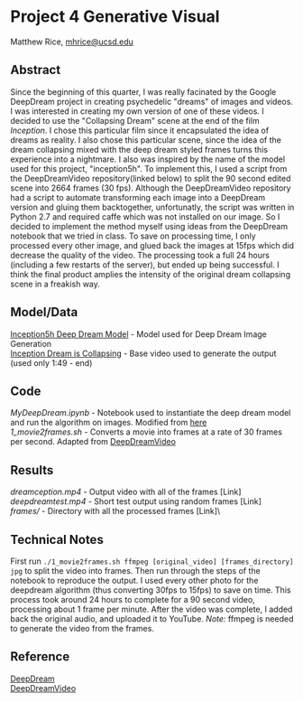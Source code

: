 # Project 4 Generative Visual

Matthew Rice, mhrice@ucsd.edu

## Abstract
Since the beginning of this quarter, I was really facinated by the Google DeepDream project in creating psychedelic "dreams" of images and videos. I was interested in creating my own version of one of these videos. I decided to use the "Collapsing Dream" scene at the end of the film *Inception*. I chose this particular film since it encapsulated the idea of dreams as reality. I also chose this particular scene, since the idea of the dream collapsing mixed with the deep dream styled frames turns this experience into a nightmare. I also was inspired by the name of the model used for this project, "inception5h". 
To implement this, I used a script from the DeepDreamVideo repository(linked below) to split the 90 second edited scene into 2664 frames (30 fps). Although the DeepDreamVideo repository had a script to automate transforming each image into a DeepDream version and gluing them backtogether, unfortunatly, the script was written in Python 2.7 and required caffe which was not installed on our image. So I decided to implement the method myself using ideas from the DeepDream notebook that we tried in class. To save on processing time, I only processed every other image, and glued back the images at 15fps which did decrease the quality of the video. The processing took a full 24 hours (including a few restarts of the server), but ended up being successful. I think the final product amplies the intensity of the original dream collapsing scene in a freakish way. 

## Model/Data
[Inception5h Deep Dream Model](https://storage.googleapis.com/download.tensorflow.org/models/inception5h.zip) - Model used for Deep Dream Image Generation \
[Inception Dream is Collapsing](https://www.youtube.com/watch?v=TRDbQwi3T8k) - Base video used to generate the output (used only 1:49 - end)

## Code
*MyDeepDream.ipynb* - Notebook used to instantiate the deep dream model and run the algorithm on images. Modified from [here](https://github.com/roberttwomey/ml-art-code/blob/master/week8/deepdream/deepdream.ipynb)\
*1_movie2frames.sh* - Converts a movie into frames at a rate of 30 frames per second. Adapted from [DeepDreamVideo](https://github.com/graphific/DeepDreamVideo)

## Results
*dreamception.mp4* - Output video with all of the frames  [Link]\
*deepdreamtest.mp4* - Short test output using random frames [Link]\
*frames/* - Directory with all the processed frames [Link]\

## Technical Notes
First run `./1_movie2frames.sh ffmpeg [original_video] [frames_directory] jpg` to split the video into frames. Then run through the steps of the notebook to reproduce the output. I used every other photo for the deepdream algorithm (thus converting 30fps to 15fps) to save on time. This process took around 24 hours to complete for a 90 second video, processing about 1 frame per minute. After the video was complete, I added back the original audio, and uploaded it to YouTube.
*Note:* ffmpeg is needed to generate the video from the frames.

## Reference
[DeepDream](https://ai.googleblog.com/2015/06/inceptionism-going-deeper-into-neural.html)\
[DeepDreamVideo](https://github.com/graphific/DeepDreamVideo)
